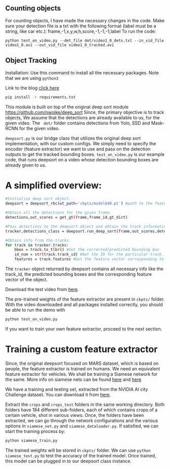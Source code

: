 ## Counting objects
For counting objects, I have made the necessary changes in the code. Make sure your detection file is a txt with the following format (label must be a string, like car etc.): frame,-1,x,y,w,h,score,-1,-1,-1,label
To run the code:
```
python test_on_video.py --det_file det/video1_0_dets.txt --in_vid_file video1_0.avi --out_vid_file video1_0_tracked.avi
```

## Object Tracking
Installation: Use this command to install all the necessary packages. Note that we are using ```python3```

Link to the blog [click here](https://blog.nanonets.com/object-tracking-deepsort/)
```sh
pip install -r requirements.txt
```
This module is built on top of the original deep sort module https://github.com/nwojke/deep_sort
Since, the primary objective is to track objects, We assume that the detections are already available to us, for the given video. The   ``` det/``` folder contains detections from Yolo, SSD and Mask-RCNN for the given video.

```deepsort.py``` is our bridge class that utilizes the original deep sort implementation, with our custom configs. We simply need to specify the encoder (feature extractor) we want to use and pass on the detection outputs to get the tracked bounding boxes. 
```test_on_video.py``` is our example code, that runs deepsort on a video whose detection bounding boxes are already given to us. 

# A simplified overview:
```sh
#Initialize deep sort object.
deepsort = deepsort_rbc(wt_path='ckpts/model640.pt') #path to the feature extractor model.

#Obtain all the detections for the given frame.
detections,out_scores = get_gt(frame,frame_id,gt_dict)

#Pass detections to the deepsort object and obtain the track information.
tracker,detections_class = deepsort.run_deep_sort(frame,out_scores,detections)

#Obtain info from the tracks.
for track in tracker.tracks:
    bbox = track.to_tlbr() #Get the corrected/predicted bounding box
    id_num = str(track.track_id) #Get the ID for the particular track.
    features = track.features #Get the feature vector corresponding to the detection.
```
The ```tracker``` object returned by deepsort contains all necessary info like the track_id, the predicted bounding boxes and the corresponding feature vector of the object. 

Download the test video from [here](https://drive.google.com/open?id=1h2Wnb98tDVB6JlCDNQXCeZpG20x6AiZ2).

The pre-trained weights of the feature extractor are present in ```ckpts/``` folder.
With the video downloaded and all packages installed correctly, you should be able to run the demo with

```sh
python test_on_video.py
```
If you want to train your own feature extractor, proceed to the next section.
# Training a custom feature extractor 
Since, the original deepsort focused on MARS dataset, which is based on people, the feature extractor is trained on humans. We need an equivalent feature extractor for vehicles. We shall be training a Siamese network for the same. More info on siamese nets can be found  [here](https://www.cs.cmu.edu/~rsalakhu/papers/oneshot1.pdf) and [here](https://towardsdatascience.com/lossless-triplet-loss-7e932f990b24)

We have a training and testing set, extracted from the NVIDIA AI city Challenge dataset. You can download it from [here](https://nanonets.s3-us-west-2.amazonaws.com/blogs/object-tracking-crops-data.tar.gz).
 
Extract the ```crops``` and ```crops_test``` folders in the same working directory. Both folders have 184 different sub-folders, each of which contains crops of a certain vehicle, shot in various views. 
Once, the folders have been extracted, we can go through the network configurations and the various options in ```siamese_net.py``` and ```siamese_dataloader.py```. If satisfied, we can start the training process by:
```sh 
python siamese_train.py
```
The trained weights will be stored in ```ckpts/``` folder. We can use ```python siamese_test.py``` to test the accuracy of the trained model. 
Once trained, this model can be plugged in to our deepsort class instance.
